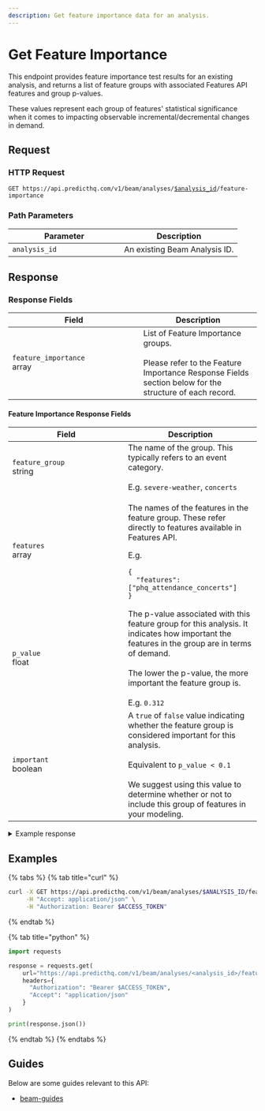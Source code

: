 ```yaml
---
description: Get feature importance data for an analysis.
---
```


# Get Feature Importance

This endpoint provides feature importance test results for an existing analysis, and returns a list of feature groups with associated Features API features and group p-values.

These values represent each group of features' statistical significance when it comes to impacting observable incremental/decremental changes in demand.

## Request

### HTTP Request

<pre class="language-http"><code class="lang-http">GET https://api.predicthq.com/v1/beam/analyses/<a data-footnote-ref href="#user-content-fn-1">$analysis_id</a>/feature-importance
</code></pre>

### Path Parameters

<table><thead><tr><th width="211">Parameter</th><th>Description</th></tr></thead><tbody><tr><td><code>analysis_id</code></td><td>An existing Beam Analysis ID.</td></tr></tbody></table>

## Response

### Response Fields

<table><thead><tr><th width="250">Field</th><th>Description</th></tr></thead><tbody><tr><td><code>feature_importance</code><br>array</td><td>List of Feature Importance groups.<br><br>Please refer to the Feature Importance Response Fields section below for the structure of each record.</td></tr></tbody></table>

#### Feature Importance Response Fields&#x20;

<table><thead><tr><th width="219">Field</th><th>Description</th></tr></thead><tbody><tr><td><code>feature_group</code><br>string</td><td>The name of the group. This typically refers to an event category.<br><br>E.g. <code>severe-weather</code>, <code>concerts</code></td></tr><tr><td><code>features</code><br>array</td><td><p>The names of the features in the feature group. These refer directly to features available in Features API.</p><p></p><p>E.g.</p><pre class="language-json"><code class="lang-json">{
  "features": ["phq_attendance_concerts"]
}
</code></pre></td></tr><tr><td><code>p_value</code><br>float</td><td>The p-value associated with this feature group for this analysis. It indicates how important the features in the group are in terms of demand.<br><br>The lower the p-value, the more important the feature group is.<br><br>E.g. <code>0.312</code></td></tr><tr><td><code>important</code><br>boolean</td><td>A <code>true</code> of <code>false</code> value indicating whether the feature group is considered important for this analysis.<br><br>Equivalent to <code>p_value &#x3C; 0.1</code> <br><br>We suggest using this value to determine whether or not to include this group of features in your modeling.</td></tr></tbody></table>



<details>

<summary>Example response</summary>

Below is an example response:

```json
{
    "feature_importance": [
        {
            "feature_group": "expos",
            "features": [
                "phq_attendance_expos"
            ],
            "p_value": 0.0,
            "important": true
        },
        {
            "feature_group": "school-holidays",
            "features": [
                "phq_attendance_school_holidays"
            ],
            "p_value": 0.0,
            "important": true
        },
        {
            "feature_group": "concerts",
            "features": [
                "phq_attendance_concerts"
            ],
            "p_value": 0.0002,
            "important": true
        },
        {
            "feature_group": "sports",
            "features": [
                "phq_attendance_sports"
            ],
            "p_value": 0.0039,
            "important": true
        },
        {
            "feature_group": "severe-weather",
            "features": [
                "phq_impact_severe_weather_air_quality_retail",
                "phq_impact_severe_weather_blizzard_retail",
                "phq_impact_severe_weather_cold_wave_retail",
                "phq_impact_severe_weather_cold_wave_snow_retail",
                "phq_impact_severe_weather_cold_wave_storm_retail",
                "phq_impact_severe_weather_dust_retail",
                "phq_impact_severe_weather_dust_storm_retail",
                "phq_impact_severe_weather_flood_retail",
                "phq_impact_severe_weather_heat_wave_retail",
                "phq_impact_severe_weather_hurricane_retail",
                "phq_impact_severe_weather_thunderstorm_retail",
                "phq_impact_severe_weather_tornado_retail",
                "phq_impact_severe_weather_tropical_storm_retail"
            ],
            "p_value": 0.1523,
            "important": false
        }
    ]
}
```

</details>

## Examples

{% tabs %}
{% tab title="curl" %}
```bash
curl -X GET https://api.predicthq.com/v1/beam/analyses/$ANALYSIS_ID/feature-importance \
     -H "Accept: application/json" \
     -H "Authorization: Bearer $ACCESS_TOKEN"
```
{% endtab %}

{% tab title="python" %}
```python
import requests

response = requests.get(
    url="https://api.predicthq.com/v1/beam/analyses/<analysis_id>/feature-importance",
    headers={
      "Authorization": "Bearer $ACCESS_TOKEN",
      "Accept": "application/json"
    }
)

print(response.json())
```
{% endtab %}
{% endtabs %}

## Guides

Below are some guides relevant to this API:

* [beam-guides](../../getting-started/guides/beam-guides/ "mention")

[^1]: An existing Beam Analysis ID.
